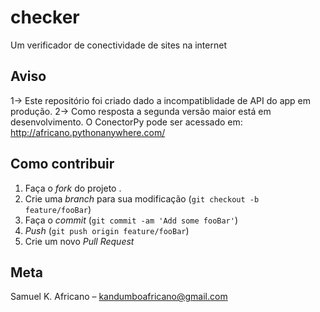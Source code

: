 # checker
Um verificador de conectividade de sites na internet

## Aviso
1-> Este repositório foi criado dado a incompatiblidade de API do app em produção.
2-> Como resposta a segunda versão maior está em desenvolvimento.
O ConectorPy pode ser acessado em: http://africano.pythonanywhere.com/

## Como contribuir 
1. Faça o _fork_ do projeto .
2. Crie uma _branch_ para sua modificação (`git checkout -b feature/fooBar`)
3. Faça o _commit_ (`git commit -am 'Add some fooBar'`)
4. _Push_ (`git push origin feature/fooBar`)
5. Crie um novo _Pull Request_



## Meta
Samuel K. Africano  – kandumboafricano@gmail.com



